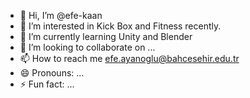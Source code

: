 - 👋 Hi, I’m @efe-kaan
- 👀 I’m interested in Kick Box and Fitness recently.
- 🌱 I’m currently learning Unity and Blender
- 💞️ I’m looking to collaborate on ...
- 📫 How to reach me efe.ayanoglu@bahcesehir.edu.tr
- 😄 Pronouns: ...
- ⚡ Fun fact: ...

<!---
efe-kaan/efe-kaan is a ✨ special ✨ repository because its `README.md` (this file) appears on your GitHub profile.
You can click the Preview link to take a look at your changes.
--->

